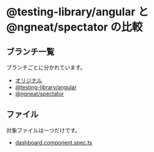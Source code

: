 # @testing-library/angular と@ngneat/spectator の比較

## ブランチ一覧

ブランチごとに分かれています。

- [オリジナル](/sengokyu/ex.angular-testing)
- [@testing-library/angular](/sengokyu/ex.angular-testing/tree/testing-library)
- [@ngneat/spectator](/sengokyu/ex.angular-testing/tree/spectator)

## ファイル

対象ファイルは一つだけです。

- [dashboard.component.spec.ts](./src/app/dashboard/dashboard.component.spec.ts)



